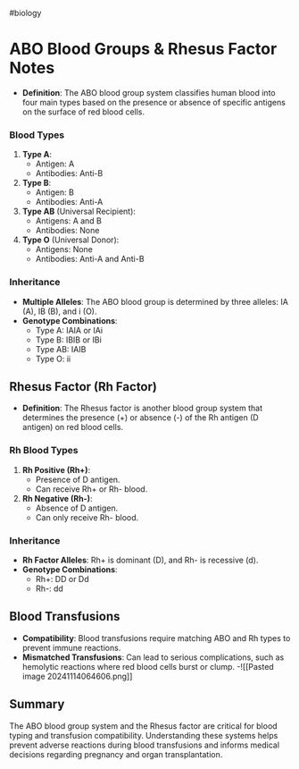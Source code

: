 #biology
# ABO Blood Groups & Rhesus Factor Notes
- **Definition**: The ABO blood group system classifies human blood into four main types based on the presence or absence of specific antigens on the surface of red blood cells.  
### Blood Types
1. **Type A**:
   - Antigen: A
   - Antibodies: Anti-B
2. **Type B**:
   - Antigen: B
   - Antibodies: Anti-A
3. **Type AB** (Universal Recipient):
   - Antigens: A and B
   - Antibodies: None
4. **Type O** (Universal Donor):
   - Antigens: None
   - Antibodies: Anti-A and Anti-B

### Inheritance
- **Multiple Alleles**: The ABO blood group is determined by three alleles: IA (A), IB (B), and i (O).
- **Genotype Combinations**:
  - Type A: IAIA or IAi
  - Type B: IBIB or IBi
  - Type AB: IAIB
  - Type O: ii

## Rhesus Factor (Rh Factor)
- **Definition**: The Rhesus factor is another blood group system that determines the presence (+) or absence (-) of the Rh antigen (D antigen) on red blood cells.

### Rh Blood Types
1. **Rh Positive (Rh+)**:
   - Presence of D antigen.
   - Can receive Rh+ or Rh- blood.
2. **Rh Negative (Rh-)**:
   - Absence of D antigen.
   - Can only receive Rh- blood.

### Inheritance
- **Rh Factor Alleles**: Rh+ is dominant (D), and Rh- is recessive (d).
- **Genotype Combinations**:
  - Rh+: DD or Dd
  - Rh-: dd

## Blood Transfusions
- **Compatibility**: Blood transfusions require matching ABO and Rh types to prevent immune reactions.
- **Mismatched Transfusions**: Can lead to serious complications, such as hemolytic reactions where red blood cells burst or clump.
-![[Pasted image 20241114064606.png]]

## Summary
The ABO blood group system and the Rhesus factor are critical for blood typing and transfusion compatibility. Understanding these systems helps prevent adverse reactions during blood transfusions and informs medical decisions regarding pregnancy and organ transplantation.